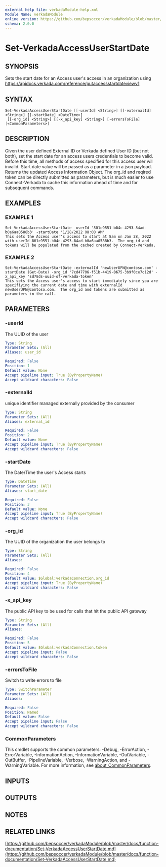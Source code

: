 ```yaml
---
external help file: verkadaModule-help.xml
Module Name: verkadaModule
online version: https://github.com/bepsoccer/verkadaModule/blob/master/docs/function-documentation/Set-VerkadaAccessUserStartDate.md
schema: 2.0.0
---
```


# Set-VerkadaAccessUserStartDate

## SYNOPSIS
Sets the start date for an Access user's access in an organization using https://apidocs.verkada.com/reference/putaccessstartdateviewv1

## SYNTAX

```
Set-VerkadaAccessUserStartDate [[-userId] <String>] [[-externalId] <String>] [[-startDate] <DateTime>]
 [[-org_id] <String>] [[-x_api_key] <String>] [-errorsToFile] [<CommonParameters>]
```

## DESCRIPTION
Given the user defined External ID or Verkada defined User ID (but not both), set the start date for an access users credentials to become valid.
Before this time, all methods of access specified for this access user will invalid.
Start date value will be passed as a parameter in a json payload.
Returns the updated Access Information Object.
The org_id and reqired token can be directly submitted as parameters, but is much easier to use Connect-Verkada to cache this information ahead of time and for subsequent commands.

## EXAMPLES

### EXAMPLE 1
```
Set-VerkadaAccessUserStartDate -userId '801c9551-b04c-4293-84ad-b0a6aa0588b3' -startDate '1/28/2022 08:00 AM'
This sets the Access user's access to start at 8am on Jan 28, 2022 with userId 801c9551-b04c-4293-84ad-b0a6aa0588b3.  The org_id and tokens will be populated from the cached created by Connect-Verkada.
```

### EXAMPLE 2
```
Set-VerkadaAccessUserStartDate -externalId 'newUserUPN@contoso.com' -startDate (Get-Date) -org_id '7cd47706-f51b-4419-8675-3b9f0ce7c12d' -x_api_key 'sd78ds-uuid-of-verkada-token'
This sets the Access user's access to start immediately since you are specifiying the current date and time with externalId newUserUPN@contoso.com.  The org_id and tokens are submitted as parameters in the call.
```

## PARAMETERS

### -userId
The UUID of the user

```yaml
Type: String
Parameter Sets: (All)
Aliases: user_id

Required: False
Position: 1
Default value: None
Accept pipeline input: True (ByPropertyName)
Accept wildcard characters: False
```

### -externalId
unique identifier managed externally provided by the consumer

```yaml
Type: String
Parameter Sets: (All)
Aliases: external_id

Required: False
Position: 2
Default value: None
Accept pipeline input: True (ByPropertyName)
Accept wildcard characters: False
```

### -startDate
The Date/Time the user's Access starts

```yaml
Type: DateTime
Parameter Sets: (All)
Aliases: start_date

Required: False
Position: 3
Default value: None
Accept pipeline input: True (ByPropertyName)
Accept wildcard characters: False
```

### -org_id
The UUID of the organization the user belongs to

```yaml
Type: String
Parameter Sets: (All)
Aliases:

Required: False
Position: 4
Default value: $Global:verkadaConnection.org_id
Accept pipeline input: True (ByPropertyName)
Accept wildcard characters: False
```

### -x_api_key
The public API key to be used for calls that hit the public API gateway

```yaml
Type: String
Parameter Sets: (All)
Aliases:

Required: False
Position: 5
Default value: $Global:verkadaConnection.token
Accept pipeline input: False
Accept wildcard characters: False
```

### -errorsToFile
Switch to write errors to file

```yaml
Type: SwitchParameter
Parameter Sets: (All)
Aliases:

Required: False
Position: Named
Default value: False
Accept pipeline input: False
Accept wildcard characters: False
```

### CommonParameters
This cmdlet supports the common parameters: -Debug, -ErrorAction, -ErrorVariable, -InformationAction, -InformationVariable, -OutVariable, -OutBuffer, -PipelineVariable, -Verbose, -WarningAction, and -WarningVariable. For more information, see [about_CommonParameters](http://go.microsoft.com/fwlink/?LinkID=113216).

## INPUTS

## OUTPUTS

## NOTES

## RELATED LINKS

[https://github.com/bepsoccer/verkadaModule/blob/master/docs/function-documentation/Set-VerkadaAccessUserStartDate.md](https://github.com/bepsoccer/verkadaModule/blob/master/docs/function-documentation/Set-VerkadaAccessUserStartDate.md)

